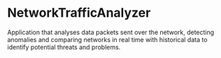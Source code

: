 # NetworkTrafficAnalyzer
Application that analyses data packets sent over the network, detecting anomalies and comparing networks in real time with historical data to identify potential threats and problems.
